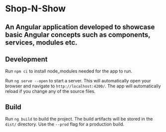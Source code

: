 # Shop-N-Show

## An Angular application developed to showcase basic Angular concepts such as components, services, modules etc.

## Development

Run `npm ci` to install node_modules needed for the app to run.

Run `ng serve --open` to start a server. This will automatically open your browser and navigate to `http://localhost:4200/`. The app will automatically reload if you change any of the source files.

## Build

Run `ng build` to build the project. The build artifacts will be stored in the `dist/` directory. Use the `--prod` flag for a production build.
